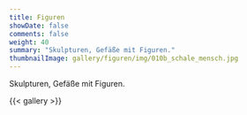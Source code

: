 ```yaml
---
title: Figuren
showDate: false
comments: false
weight: 40
summary: "Skulpturen, Gefäße mit Figuren."
thumbnailImage: gallery/figuren/img/010b_schale_mensch.jpg
---
```


Skulpturen, Gefäße mit Figuren.

{{< gallery >}}
